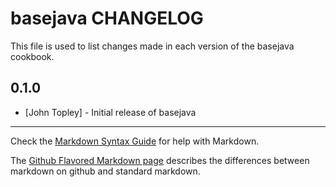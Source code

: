 basejava CHANGELOG
==================

This file is used to list changes made in each version of the basejava cookbook.

0.1.0
-----
- [John Topley] - Initial release of basejava

- - -
Check the [Markdown Syntax Guide](http://daringfireball.net/projects/markdown/syntax) for help with Markdown.

The [Github Flavored Markdown page](http://github.github.com/github-flavored-markdown/) describes the differences between markdown on github and standard markdown.

